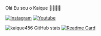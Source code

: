 Olá Eu sou o Kaique 🤙🏽👋🏽

[![Instagram](https://img.shields.io/badge/Instagram-E4405F?style=for-the-badge&logo=instagram&logoColor=white)](https://www.instagram.com/kaique_de_lima123/)
[![Youtube](https://img.shields.io/badge/YouTube-FF0000?style=for-the-badge&logo=youtube&logoColor=white)](https://www.youtube.com/channel/UCooXOVhz_WXPwtd4Sd3xSzw)

![kaique456 GitHub stats](https://github-readme-stats.vercel.app/api?username=kaique456&show_icons=true&theme=dracula)
[![Readme Card](https://github-readme-stats.vercel.app/api/pin/?username=kaique456&repo=github-readme-stats)](https://github.com/anuraghazra/github-readme-stats)
